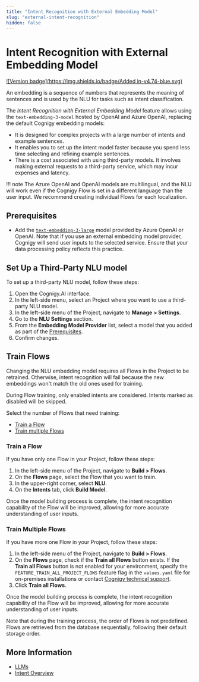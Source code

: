 ```yaml
---
title: "Intent Recognition with External Embedding Model"
slug: "external-intent-recognition"
hidden: false
---
```


# Intent Recognition with External Embedding Model

[![Version badge](https://img.shields.io/badge/Added in-v4.74-blue.svg)](../../../../release-notes/4.74.md)

An embedding is a sequence of numbers that represents the meaning of sentences and is used by the NLU for tasks such as intent classification.

The _Intent Recognition with External Embedding Model_ feature allows
using the `text-embedding-3-model` hosted by OpenAI and Azure OpenAI, replacing the default Cognigy embedding models:

- It is designed for complex projects with a large number of intents and example sentences.
- It enables you to set up the intent model faster because you spend less time selecting and refining example sentences.
- There is a cost associated with using third-party models. It involves making external requests to a third-party service, which may incur expenses and latency.

!!! note
    The Azure OpenAI and OpenAI models are multilingual, and the NLU will work even if the Cognigy Flow is set in a different language than the user input. We recommend creating individual Flows for each localization.

## Prerequisites

- Add the [`text-embedding-3-large`](../../llms.md#add-a-model) model provided by Azure OpenAI or OpenAI. Note that if you use an external embedding model provider, Cognigy will send user inputs to the selected service. Ensure that your data processing policy reflects this practice.

## Set Up a Third-Party NLU model

To set up a third-party NLU model, follow these steps:

1. Open the Cognigy.AI interface. 
2. In the left-side menu, select an Project where you want to use a third-party NLU model. 
3. In the left-side menu of the Project, navigate to **Manage > Settings**.
4. Go to the **NLU Settings** section.
5. From the **Embedding Model Provider** list, select a model that you added as part of the [Prerequisites](#prerequisites).
6. Confirm changes.

## Train Flows

Changing the NLU embedding model requires all Flows in the Project to be retrained. 
Otherwise, intent recognition will fail because the new embeddings won't match the old ones used for training.

During Flow training, only enabled intents are considered. Intents marked as disabled will be skipped.

Select the number of Flows that need training:

- [Train a Flow](#train-a-flow)
- [Train multiple Flows](#train-multiple-flows)

### Train a Flow

If you have only one Flow in your Project, follow these steps:

1. In the left-side menu of the Project, navigate to **Build > Flows**.
2. On the **Flows** page, select the Flow that you want to train.
3. In the upper-right corner, select **NLU**.
4. On the **Intents** tab, click **Build Model**.

Once the model building process is complete, the intent recognition capability of the Flow will be improved, allowing for more accurate understanding of user inputs.

### Train Multiple Flows

If you have more one Flow in your Project, follow these steps:

1. In the left-side menu of the Project, navigate to **Build > Flows**.
2. On the **Flows** page, check if the **Train all Flows** button exists. If the **Train all Flows** button is not enabled for your environment, specify the `FEATURE_TRAIN_ALL_PROJECT_FLOWS` feature flag in the `values.yaml` file for on-premises installations or contact [Cognigy technical support](https://docs.cognigy.com/help/get-help/).
3. Click **Train all Flows**. 

Once the model building process is complete, the intent recognition capability of the Flow will be improved, allowing for more accurate understanding of user inputs.

Note that during the training process, the order of Flows is not predefined. Flows are retrieved from the database sequentially, following their default storage order.

## More Information

- [LLMs](../../llms.md)
- [Intent Overview](../overview.md)